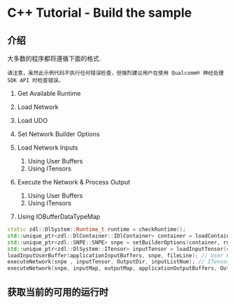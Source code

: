 # C++ Tutorial - Build the sample

## 介绍

大多数的程序都将遵循下面的格式.

`请注意，虽然此示例代码不执行任何错误检查，但强烈建议用户在使用 Qualcomm® 神经处理 SDK API 时检查错误。`

1. Get Available Runtime
2. Load Network
3. Load UDO
4. Set Network Builder Options
5. Load Network Inputs
   1. Using User Buffers
   2. Using ITensors

6. Execute the Network & Process Output
   1. Using User Buffers
   2. Using ITensors

7. Using IOBufferDataTypeMap

```c++
static zdl::DlSystem::Runtime_t runtime = checkRuntime();
std::unique_ptr<zdl::DlContainer::IDlContainer> container = loadContainerFromFile(dlc);
std::unique_ptr<zdl::SNPE::SNPE> snpe = setBuilderOptions(container, runtime, useUserSuppliedBuffers);
std::unique_ptr<zdl::DlSystem::ITensor> inputTensor = loadInputTensor(snpe, fileLine); // ITensor
loadInputUserBuffer(applicationInputBuffers, snpe, fileLine); // User Buffer
executeNetwork(snpe , inputTensor, OutputDir, inputListNum); // ITensor
executeNetwork(snpe, inputMap, outputMap, applicationOutputBuffers, OutputDir, inputListNum); // User Buffer
```

##  获取当前的可用的运行时

